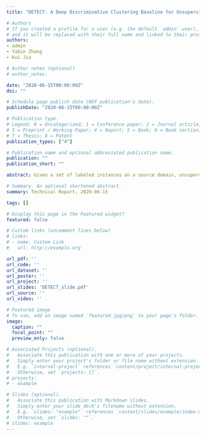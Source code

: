 ```yaml
---
title: "DETECT: A Deep Discriminative Clustering Baseline for Unsupervised and Universal Domain Adaptation"

# Authors
# If you created a profile for a user (e.g. the default `admin` user), write the username (folder name) here 
# and it will be replaced with their full name and linked to their profile.
authors:
- admin
- Yabin Zhang
- Kui Jia

# Author notes (optional)
# author_notes:

date: "2020-06-15T00:00:00Z"
doi: ""

# Schedule page publish date (NOT publication's date).
publishDate: "2020-06-15T00:00:00Z"

# Publication type.
# Legend: 0 = Uncategorized; 1 = Conference paper; 2 = Journal article;
# 3 = Preprint / Working Paper; 4 = Report; 5 = Book; 6 = Book section;
# 7 = Thesis; 8 = Patent
publication_types: ["4"]

# Publication name and optional abbreviated publication name.
publication: ""
publication_short: ""

abstract: Given a set of labeled instances on a source domain, unsupervised domain adaptation (UDA) aims to learn a prediction function to classify instances in a shifted, target domain. Depending on the degrees of overlap between the label spaces of the two domains, the problem variants of UDA range from the classical, closed set setting to the most general --- arguably the most challenging --- setting of universal domain adaptation. In this work, we argue that no matter what the degree of label space overlap, the problem nature of UDA remains unchanged when it comes to learning the intrinsic discrimination of target data in an unsupervised manner, regularized by the labeled discrimination of source data in an unknown but shared label space, and we argue that this regularization should not overwhelm the learning of a target prediction function. To this end, we propose a simple but strong baseline of neighborhooD-prEserved deep discriminaTivE ClusTering ($DETECT$) for UDA, whose design complies with the above learning principles. We conduct thorough experiments that verify the efficacy of constituent components in $DETECT$ across a range of label space overlaps. Such a simple baseline also outperforms all existing methods on four UDA benchmarks.

# Summary. An optional shortened abstract.
summary: Technical Report, 2020-06-15

tags: []

# Display this page in the Featured widget?
featured: false

# Custom links (uncomment lines below)
# links:
# - name: Custom Link
#   url: http://example.org

url_pdf: ''
url_code: ''
url_dataset: ''
url_poster: ''
url_project: ''
url_slides: 'DETECT_slide.pdf'
url_source: ''
url_video: ''

# Featured image
# To use, add an image named `featured.jpg/png` to your page's folder. 
image:
  caption: ""
  focal_point: ""
  preview_only: false

# Associated Projects (optional).
#   Associate this publication with one or more of your projects.
#   Simply enter your project's folder or file name without extension.
#   E.g. `internal-project` references `content/project/internal-project/index.md`.
#   Otherwise, set `projects: []`.
# projects:
# - example

# Slides (optional).
#   Associate this publication with Markdown slides.
#   Simply enter your slide deck's filename without extension.
#   E.g. `slides: "example"` references `content/slides/example/index.md`.
#   Otherwise, set `slides: ""`.
# slides: example
---
```

